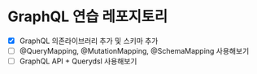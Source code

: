 # GraphQL 연습 레포지토리

- [x] GraphQL 의존라이브러리 추가 및 스키마 추가
- [ ] @QueryMapping, @MutationMapping, @SchemaMapping 사용해보기
- [ ] GraphQL API + Querydsl 사용해보기
